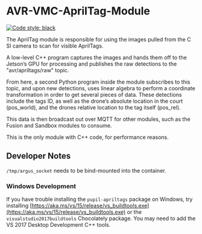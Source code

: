# AVR-VMC-AprilTag-Module

[![Code style: black](https://img.shields.io/badge/code%20style-black-000000.svg)](https://github.com/psf/black)

The AprilTag module is responsible for using the images pulled from the C
SI camera to scan for visible AprilTags.

A low-level C++ program captures the images and hands them off to the
Jetson’s GPU for processing and publishes the raw detections to the
"avr/apriltags/raw" topic.

From here, a second Python program inside the module subscribes to this topic,
and upon new detections, uses linear algebra to perform a coordinate
transformation in order to get several pieces of data. These detections
include the tags ID, as well as the drone’s absolute location in the court
(pos_world), and the drones relative location to the tag itself (pos_rel).

This data is then broadcast out over MQTT for other modules,
such as the Fusion and Sandbox modules to consume.

This is the only module with C++ code, for performance reasons.

## Developer Notes

`/tmp/argus_socket` needs to be bind-mounted into the container.

### Windows Development

If you have trouble installing the `pupil-apriltags` package on Windows,
try installing
[https://aka.ms/vs/15/release/vs_buildtools.exe](https://aka.ms/vs/15/release/vs_buildtools.exe)
or the `visualstudio2017buildtools` Chocolately package.
You may need to add the VS 2017 Desktop Development C++ tools.
